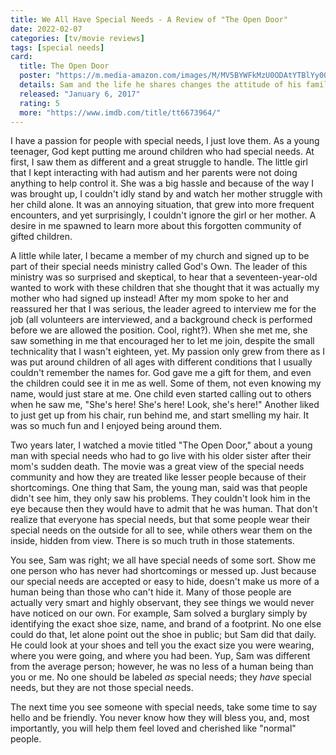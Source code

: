 ```yaml
---
title: We All Have Special Needs - A Review of "The Open Door"
date: 2022-02-07
categories: [tv/movie reviews]
tags: [special needs]
card:
  title: The Open Door
  poster: "https://m.media-amazon.com/images/M/MV5BYWFkMzU0ODAtYTBlYy00OTYxLTg1YzItNzczZjNmNzFmMmRhXkEyXkFqcGdeQXVyNjk2Mjc2OTI@._V1_QL75_UX180_CR0,1,180,266_.jpg"
  details: Sam and the life he shares changes the attitude of his family, friends and community toward those with special needs.
  released: "January 6, 2017"
  rating: 5
  more: "https://www.imdb.com/title/tt6673964/"
---
```

I have a passion for people with special needs, I just love them. As a young teenager, God kept putting me around children who had special needs. At first, I saw them as different and a great struggle to handle. The little girl that I kept interacting with had autism and her parents were not doing anything to help control it. She was a big hassle and because of the way I was brought up, I couldn't idly stand by and watch her mother struggle with her child alone. It was an annoying situation, that grew into more frequent encounters, and yet surprisingly, I couldn't ignore the girl or her mother. A desire in me spawned to learn more about this forgotten community of gifted children.
<!-- more -->
A little while later, I became a member of my church and signed up to be part of their special needs ministry called God's Own. The leader of this ministry was so surprised and skeptical, to hear that a seventeen-year-old wanted to work with these children that she thought that it was actually my mother who had signed up instead! After my mom spoke to her and reassured her that I was serious, the leader agreed to interview me for the job (all volunteers are interviewed, and a background check is performed before we are allowed the position. Cool, right?). When she met me, she saw something in me that encouraged her to let me join, despite the small technicality that I wasn't eighteen, yet. My passion only grew from there as I was put around children of all ages with different conditions that I usually couldn't remember the names for. God gave me a gift for them, and even the children could see it in me as well. Some of them, not even knowing my name, would just stare at me. One child even started calling out to others when he saw me, "She's here! She's here! Look, she's here!" Another liked to just get up from his chair, run behind me, and start smelling my hair. It was so much fun and I enjoyed being around them.

Two years later, I watched a movie titled "The Open Door," about a young man with special needs who had to go live with his older sister after their mom's sudden death. The movie was a great view of the special needs community and how they are treated like lesser people because of their shortcomings. One thing that Sam, the young man, said was that people didn't see him, they only saw his problems. They couldn't look him in the eye because then they would have to admit that he was human. That don't realize that everyone has special needs, but that some people wear their special needs on the outside for all to see, while others wear them on the inside, hidden from view. There is so much truth in those statements.

You see, Sam was right; we all have special needs of some sort. Show me one person who has never had shortcomings or messed up. Just because our special needs are accepted or easy to hide, doesn't make us more of a human being than those who can't hide it. Many of those people are actually very smart and highly observant, they see things we would never have noticed on our own. For example, Sam solved a burglary simply by identifying the exact shoe size, name, and brand of a footprint. No one else could do that, let alone point out the shoe in public; but Sam did that daily. He could look at your shoes and tell you the exact size you were wearing, where you were going, and where you had been. Yup, Sam was different from the average person; however, he was no less of a human being than you or me. No one should be labeled *as* special needs; they *have* special needs, but they are not those special needs.

The next time you see someone with special needs, take some time to say hello and be friendly. You never know how they will bless you, and, most importantly, you will help them feel loved and cherished like "normal" people.